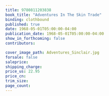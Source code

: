 ```yaml
---
title: 9780811203838
book_title: "Adventures In The Skin Trade"
binding: clothbound
published: true
date: 1968-05-01T05:00:00-04:00
publication_date: 1968-05-01T05:00:00-04:00
show_in_forthcoming: false
contributors:

cover_image_path: Adventures_Sinclair.jpg
forsale: false
saleprice:
shipping_charge:
price_us: 22.95
price_cn:
trim_size:
page_count:
---
```


